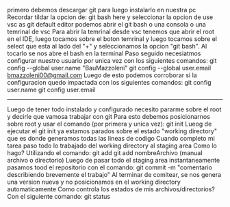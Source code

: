 primero debemos descargar git para luego instalarlo en nuestra pc
Recordar tildar la opcion de: git bash here y seleccionar la opcion de use vsc as git default editor
podemos abrir el git bash o una consola o una temrinal de vsc
Para abrir la temrinal desde vsc tenemos que abrir el root en el IDE, luego tocamos sobre el boton temrinal y luego tocamos sobre el select que esta al lado del "+" y seleccionamos la opcion "git bash". Al tocarlo se nos abre el bash en la terminal
Paso seguido necesiatmos configurar nuestro usuario por unica vez con los siguientes comandos:
git config --global user.name "BauMazzoleni"
git config --global user.email bmazzoleni00@gmail.com
Luego de esto podemos corroborar si la configuracion quedo impactada con los siguientes comandos:
git config user.name
git config user.email

---

Luego de tener todo instalado y configurado necesito pararme sobre el root y decirle que vamosa trabajar con git
Para esto debemos posicionarnos sobre root y usar el comando (por primera y unica vez):
git init
Lueog de ejecutar el git init ya estamos parados sobre el estado "working directory" que es donde generamos todas las lineas de codigo
Cuando completo mi tarea paso todo lo trabajado del working directory al staging area
Como lo hago? Utilizando el comando:
git add
git add nombreArchivo (manual archivo o directorio)
Luego de pasar todo el staging area instantaneamente pasamos tood el repositorio con el comando:
git commit -m "comentario describiendo brevemente el trabajo"
Al terminar de comitear, se nos genera una version nueva y no posicionamos en el working directory automaticamente
Como controla los estados de mis archivos/directorios? Con el siguiente comando:
git status
